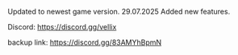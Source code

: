 Updated to newest game version. 29.07.2025
Added new features.

Discord: https://discord.gg/vellix

backup link: https://discord.gg/83AMYhBpmN
